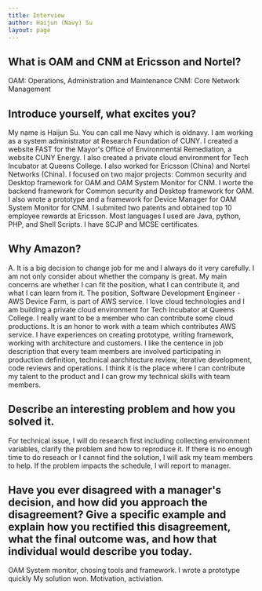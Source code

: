 ```yaml
---
title: Interview
author: Haijun (Navy) Su
layout: page
---
```

## What is OAM and CNM at Ericsson and Nortel?
OAM: Operations, Administration and Maintenance
CNM: Core Network Management

## Introduce yourself, what excites you?
My name is Haijun Su. You can call me Navy which is oldnavy. I am working as a system administrator at Research Foundation of CUNY. I created a website FAST for the Mayor's Office of Environmental Remediation, a website CUNY Energy. I also created a private cloud environment for Tech Incubator at Queens College. I also worked for Ericsson (China) and Nortel Networks (China). I focused on two major projects: Common security and Desktop framework for OAM and OAM System Monitor for CNM. I worte the backend framework for Common security and Desktop framework for OAM. I also wrote a prototype and a framework for Device Manager for OAM System Monitor for CNM. I submited two patents and obtained top 10 employee rewards at Ericsson. Most languages I used are Java, python, PHP, and Shell Scripts. I have SCJP and MCSE certificates. 

## Why Amazon?
A. It is a big decision to change job for me and I always do it very carefully. I am not only consider about whether the company is great. My main concerns are whether I can fit the position, what I can contribute it, and what I can learn from it.
The position, Software Development Engineer - AWS Device Farm, is part of AWS service. I love cloud technologies and I am building a private cloud environment for Tech Incubator at Queens College. I really want to be a member who can contribute some cloud productions. It is an honor to work with a team which contributes AWS service. I have experiences on creating prototype, writing framework, working with architecture and customers. I like the centence in job description that every team members are involved participating in production definition, technical aarchitecture review, iterative development, code reviews and operations. I think it is the place where I can contribute my talent to the product and I can grow my technical skills with team members.

## Describe an interesting problem and how you solved it.
For technical issue, I will do research first including collecting environment variables, clarify the problem and how to reproduce it. If there is no enough time to do reseach or I cannot find the solution, I will ask my team members to help. If the problem impacts the schedule, I will report to manager.

## Have you ever disagreed with a manager's decision, and how did you approach the disagreement? Give a specific example and explain how you rectified this disagreement, what the final outcome was, and how that individual would describe you today.
OAM System monitor, chosing tools and framework.
I wrote a prototype quickly
My solution won.
Motivation, activiation.



